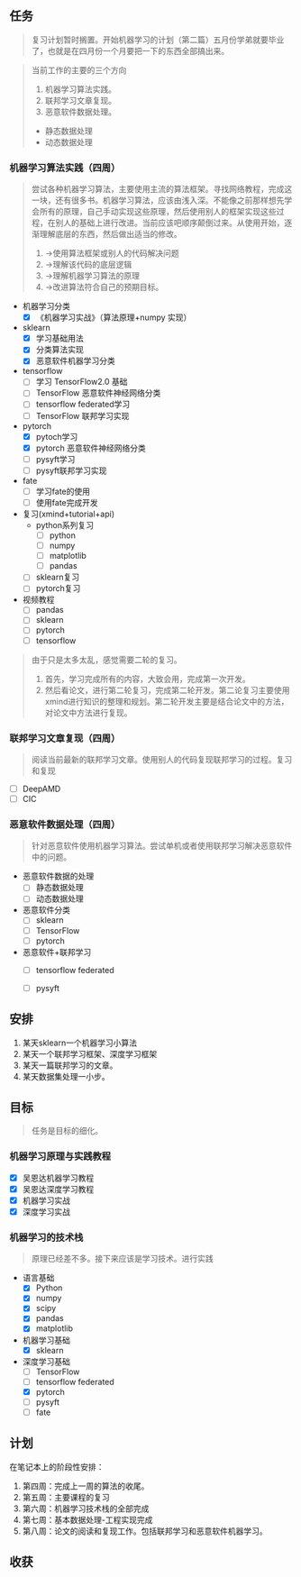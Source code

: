 ## 任务

> 复习计划暂时搁置。开始机器学习的计划（第二篇）五月份学弟就要毕业了，也就是在四月份一个月要把一下的东西全部搞出来。

> 当前工作的主要的三个方向
>
> 1. 机器学习算法实践。
> 2. 联邦学习文章复现。
> 3. 恶意软件数据处理。
>
> - 静态数据处理
> - 动态数据处理

### **机器学习算法实践（四周）**

> 尝试各种机器学习算法，主要使用主流的算法框架。寻找网络教程，完成这一块，还有很多书。机器学习算法，应该由浅入深。不能像之前那样想先学会所有的原理，自己手动实现这些原理，然后使用别人的框架实现这些过程，在别人的基础上进行改进。当前应该吧顺序颠倒过来。从使用开始，逐渐理解底层的东西，然后做出适当的修改。
>
> 1. ->使用算法框架或别人的代码解决问题
> 2. ->理解该代码的底层逻辑
> 3. ->理解机器学习算法的原理
> 4. ->改进算法符合自己的预期目标。

- 机器学习分类
  - [x] 《机器学习实战》（算法原理+numpy 实现）
- sklearn
  - [x] 学习基础用法
  - [x] 分类算法实现
  - [x] 恶意软件机器学习分类
- tensorflow
  - [ ] 学习 TensorFlow2.0 基础
  - [ ] TensorFlow 恶意软件神经网络分类
  - [ ] tensorflow federated学习
  - [ ] TensorFlow 联邦学习实现
- pytorch
  - [x] pytoch学习
  - [x] pytorch 恶意软件神经网络分类
  - [ ] pysyft学习
  - [ ] pysyft联邦学习实现
- fate
  - [ ] 学习fate的使用
  - [ ] 使用fate完成开发
- 复习(xmind+tutorial+api)
  - python系列复习
    - [ ] python 
    - [ ] numpy
    - [ ] matplotlib
    - [ ] pandas
  - [ ] sklearn复习
  - [ ] pytorch复习

- 视频教程
  - [ ] pandas
  - [ ] sklearn
  - [ ] pytorch
  - [ ] tensorflow

> 由于只是太多太乱，感觉需要二轮的复习。
> 1. 首先，学习完成所有的内容，大致会用，完成第一次开发。
> 2. 然后看论文，进行第二轮复习，完成第二轮开发。第二论复习主要使用xmind进行知识的整理和规划。第二轮开发主要是结合论文中的方法，对论文中方法进行复现。

### **联邦学习文章复现（四周）**

> 阅读当前最新的联邦学习文章。使用别人的代码复现联邦学习的过程。复习和复现

- [ ] DeepAMD
- [ ] CIC

### **恶意软件数据处理（四周）**

> 针对恶意软件使用机器学习算法。尝试单机或者使用联邦学习解决恶意软件中的问题。

- 恶意软件数据的处理
  - [ ] 静态数据处理
  - [ ] 动态数据处理
- 恶意软件分类
  - [ ] sklearn
  - [ ] TensorFlow
  - [ ] pytorch 
- 恶意软件+联邦学习
  - [ ] tensorflow federated
  - [ ] pysyft


## 安排

1. 某天sklearn一个机器学习小算法
2. 某天一个联邦学习框架、深度学习框架
3. 某天一篇联邦学习的文章。
4. 某天数据集处理一小步。


## 目标
> 任务是目标的细化。
### 机器学习原理与实践教程

- [x] 吴恩达机器学习教程
- [x] 吴恩达深度学习教程
- [x] 机器学习实战
- [x] 深度学习实战

### 机器学习的技术栈

> 原理已经差不多。接下来应该是学习技术。进行实践

- 语言基础
  - [x] Python
  - [x] numpy
  - [x] scipy
  - [x] pandas
  - [x] matplotlib
- 机器学习基础
  - [x] sklearn
- 深度学习基础
  - [ ] TensorFlow
  - [ ] tensorflow federated
  - [x] pytorch
  - [ ] pysyft
  - [ ] fate

## 计划

在笔记本上的阶段性安排：
1. 第四周：完成上一周的算法的收尾。
2. 第五周：主要课程的复习
3. 第六周：机器学习技术栈的全部完成
4. 第七周：基本数据处理-工程实现完成
5. 第八周：论文的阅读和复现工作。包括联邦学习和恶意软件机器学习。

## 收获
